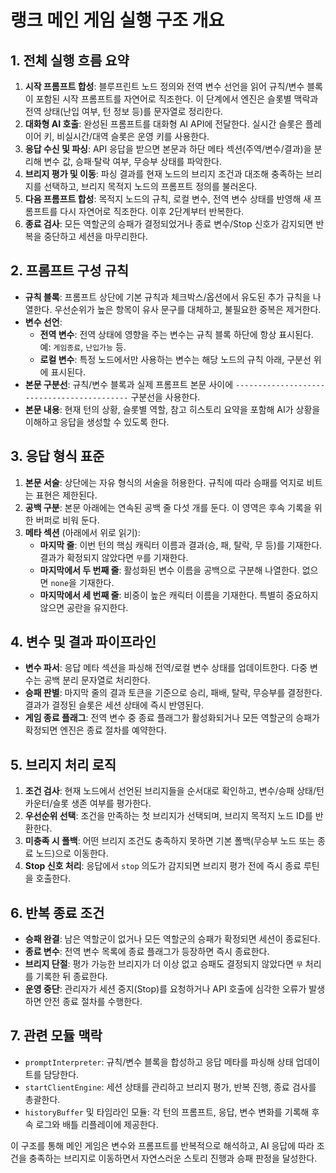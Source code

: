 # 랭크 메인 게임 실행 구조 개요

## 1. 전체 실행 흐름 요약
1. **시작 프롬프트 합성**: 블루프린트 노드 정의와 전역 변수 선언을 읽어 규칙/변수 블록이 포함된 시작 프롬프트를 자연어로 직조한다. 이 단계에서 엔진은 슬롯별 맥락과 전역 상태(난입 여부, 턴 정보 등)를 문자열로 정리한다.
2. **대화형 AI 호출**: 완성된 프롬프트를 대화형 AI API에 전달한다. 실시간 슬롯은 플레이어 키, 비실시간/대역 슬롯은 운영 키를 사용한다.
3. **응답 수신 및 파싱**: API 응답을 받으면 본문과 하단 메타 섹션(주역/변수/결과)을 분리해 변수 값, 승패·탈락 여부, 무승부 상태를 파악한다.
4. **브리지 평가 및 이동**: 파싱 결과를 현재 노드의 브리지 조건과 대조해 충족하는 브리지를 선택하고, 브리지 목적지 노드의 프롬프트 정의를 불러온다.
5. **다음 프롬프트 합성**: 목적지 노드의 규칙, 로컬 변수, 전역 변수 상태를 반영해 새 프롬프트를 다시 자연어로 직조한다. 이후 2단계부터 반복한다.
6. **종료 검사**: 모든 역할군의 승패가 결정되었거나 종료 변수/Stop 신호가 감지되면 반복을 중단하고 세션을 마무리한다.

## 2. 프롬프트 구성 규칙
- **규칙 블록**: 프롬프트 상단에 기본 규칙과 체크박스/옵션에서 유도된 추가 규칙을 나열한다. 우선순위가 높은 항목이 유사 문구를 대체하고, 불필요한 중복은 제거한다.
- **변수 선언**:
  - **전역 변수**: 전역 상태에 영향을 주는 변수는 규칙 블록 하단에 항상 표시된다. 예: `게임종료`, `난입가능` 등.
  - **로컬 변수**: 특정 노드에서만 사용하는 변수는 해당 노드의 규칙 아래, 구분선 위에 표시된다.
- **본문 구분선**: 규칙/변수 블록과 실제 프롬프트 본문 사이에 `-------------------------------------------` 구분선을 사용한다.
- **본문 내용**: 현재 턴의 상황, 슬롯별 역할, 참고 히스토리 요약을 포함해 AI가 상황을 이해하고 응답을 생성할 수 있도록 한다.

## 3. 응답 형식 표준
1. **본문 서술**: 상단에는 자유 형식의 서술을 허용한다. 규칙에 따라 승패를 억지로 비트는 표현은 제한된다.
2. **공백 구분**: 본문 아래에는 연속된 공백 줄 다섯 개를 둔다. 이 영역은 후속 기록을 위한 버퍼로 비워 둔다.
3. **메타 섹션** (아래에서 위로 읽기):
   - **마지막 줄**: 이번 턴의 핵심 캐릭터 이름과 결과(승, 패, 탈락, 무 등)를 기재한다. 결과가 확정되지 않았다면 `무`를 기재한다.
   - **마지막에서 두 번째 줄**: 활성화된 변수 이름을 공백으로 구분해 나열한다. 없으면 `none`을 기재한다.
   - **마지막에서 세 번째 줄**: 비중이 높은 캐릭터 이름을 기재한다. 특별히 중요하지 않으면 공란을 유지한다.

## 4. 변수 및 결과 파이프라인
- **변수 파서**: 응답 메타 섹션을 파싱해 전역/로컬 변수 상태를 업데이트한다. 다중 변수는 공백 분리 문자열로 처리한다.
- **승패 판별**: 마지막 줄의 결과 토큰을 기준으로 승리, 패배, 탈락, 무승부를 결정한다. 결과가 결정된 슬롯은 세션 상태에 즉시 반영된다.
- **게임 종료 플래그**: 전역 변수 중 종료 플래그가 활성화되거나 모든 역할군의 승패가 확정되면 엔진은 종료 절차를 예약한다.

## 5. 브리지 처리 로직
1. **조건 검사**: 현재 노드에서 선언된 브리지들을 순서대로 확인하고, 변수/승패 상태/턴 카운터/슬롯 생존 여부를 평가한다.
2. **우선순위 선택**: 조건을 만족하는 첫 브리지가 선택되며, 브리지 목적지 노드 ID를 반환한다.
3. **미충족 시 폴백**: 어떤 브리지 조건도 충족하지 못하면 기본 폴백(무승부 노드 또는 종료 노드)으로 이동한다.
4. **Stop 신호 처리**: 응답에서 `stop` 의도가 감지되면 브리지 평가 전에 즉시 종료 루틴을 호출한다.

## 6. 반복 종료 조건
- **승패 완결**: 남은 역할군이 없거나 모든 역할군의 승패가 확정되면 세션이 종료된다.
- **종료 변수**: 전역 변수 목록에 종료 플래그가 등장하면 즉시 종료한다.
- **브리지 단절**: 평가 가능한 브리지가 더 이상 없고 승패도 결정되지 않았다면 `무` 처리를 기록한 뒤 종료한다.
- **운영 중단**: 관리자가 세션 중지(Stop)를 요청하거나 API 호출에 심각한 오류가 발생하면 안전 종료 절차를 수행한다.

## 7. 관련 모듈 맥락
- `promptInterpreter`: 규칙/변수 블록을 합성하고 응답 메타를 파싱해 상태 업데이트를 담당한다.
- `startClientEngine`: 세션 상태를 관리하고 브리지 평가, 반복 진행, 종료 검사를 총괄한다.
- `historyBuffer` 및 타임라인 모듈: 각 턴의 프롬프트, 응답, 변수 변화를 기록해 후속 로그와 배틀 리플레이에 제공한다.

이 구조를 통해 메인 게임은 변수와 프롬프트를 반복적으로 해석하고, AI 응답에 따라 조건을 충족하는 브리지로 이동하면서 자연스러운 스토리 진행과 승패 판정을 달성한다.
